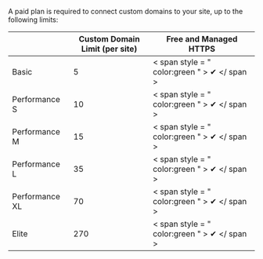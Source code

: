 A paid plan is required to connect custom domains to your site, up to the following limits:

|       | Custom Domain Limit (per site) | Free and Managed HTTPS                         |
|----------------|--------------------------------|------------------------------------------------|
| Basic          | 5                              | < span   style = " color:green " > ✔ </ span > |
| Performance S  | 10                             | < span   style = " color:green " > ✔ </ span > |
| Performance M  | 15                             | < span   style = " color:green " > ✔ </ span > |
| Performance L  | 35                             | < span   style = " color:green " > ✔ </ span > |
| Performance XL | 70                             | < span   style = " color:green " > ✔ </ span > |
| Elite          | 270                            | < span   style = " color:green " > ✔ </ span > |